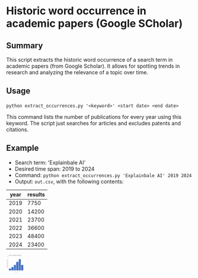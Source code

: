 
# Historic word occurrence in academic papers (Google SCholar)

## Summary 

This script extracts the historic word occurrence of a search term in
academic papers (from Google Scholar). It allows for spotting trends
in research and analyzing the relevance of a topic over time.


## Usage

`python extract_occurrences.py '<keyword>' <start date> <end date>` 

This command lists the number of publications for every year using
this keyword. The script just searches for articles and excludes
patents and citations.

## Example

- Search term: 'Explainbale AI'
- Desired time span: 2019 to 2024
- Command: `python extract_occurrences.py 'Explainbale AI' 2019 2024` 
- Output: `out.csv`, with the following contents:

| year | results |
|------|---------
| 2019 |    7750 |
| 2020 |    14200|
| 2021 |    23700|
| 2022 |    36600|
| 2023 |    48400|
| 2024 |    23400|

<img src="https://github.com/ferizadeh/Keyword-occurrence-in-google-scholar/blob/main/Chart.png" width="50" height="50" alt="Explainable AI chart">
